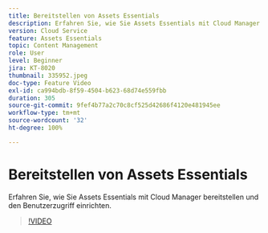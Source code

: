 ```yaml
---
title: Bereitstellen von Assets Essentials
description: Erfahren Sie, wie Sie Assets Essentials mit Cloud Manager bereitstellen und den Benutzerzugriff einrichten.
version: Cloud Service
feature: Assets Essentials
topic: Content Management
role: User
level: Beginner
jira: KT-8020
thumbnail: 335952.jpeg
doc-type: Feature Video
exl-id: ca994bdb-8f59-4504-b623-68d74e559fbb
duration: 305
source-git-commit: 9fef4b77a2c70c8cf525d42686f4120e481945ee
workflow-type: tm+mt
source-wordcount: '32'
ht-degree: 100%

---
```


# Bereitstellen von Assets Essentials

Erfahren Sie, wie Sie Assets Essentials mit Cloud Manager bereitstellen und den Benutzerzugriff einrichten.

>[!VIDEO](https://video.tv.adobe.com/v/335952?quality=12&learn=on)
